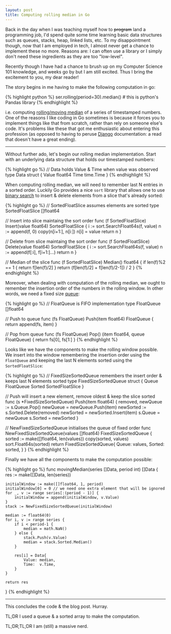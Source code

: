 ```yaml
---
layout: post
title: Computing rolling median in Go
---
```


Back in the day when I was teaching myself how to ~~program~~ land a programming
job, I'd spend quite some time learning basic data structures such as queues,
stacks, heap, linked lists, etc. To my disappointment though, now that I am
employed in tech, I almost never get a chance to implement these no more.
Reasons are: I can often use a library or I simply don't need these ingredients
as they are too "low-level".

Recently though I have had a chance to brush up on my Computer Science 101
knowledge, and weeks go by but I am still excited. Thus I bring the
excitement to you, my dear reader!

The story begins in me having to make the following computation in go:

{% highlight python %}
ser.rolling(period=30).median() # this is python's Pandas library
{% endhighlight %}

i.e. computing [rolling/moving median][ma] of a series of timestamped numbers.
One of the reasons I like coding in Go sometimes is because it forces you to
implement things like that from scratch, rather than rely on someone else's
code. It's problems like these that got me enthusiastic about entering this
profession (as opposed to having to peruse [Django][django] documentation: a read that
doesn't have a great ending).

----

Without further ado, let's begin our rolling median implementation. Start with
an underlying data structure that holds our timestamped numbers:

{% highlight go %}
// Data holds Value & Time when value was observed
type Data struct {
	Value float64
	Time  time.Time
}
{% endhighlight %}

When computing rolling median, we will need to remember last N entries in a
sorted order. Luckily Go provides a nice `sort` library that allows one to use
[binary search][binsearch] to insert & delete elements from a slice that's
already sorted:

{% highlight go %}
// SortedFloatSlice assumes elements are sorted
type SortedFloatSlice []float64

// Insert into slice maintaing the sort order
func (f SortedFloatSlice) Insert(value float64) SortedFloatSlice {
	i := sort.SearchFloat64s(f, value)
	n := append(f, 0)
	copy(n[i+1:], n[i:])
	n[i] = value
	return n
}

// Delete from slice maintaing the sort order
func (f SortedFloatSlice) Delete(value float64) SortedFloatSlice {
	i := sort.SearchFloat64s(f, value)
	n := append(f[:i], f[i+1:]...)
	return n
}

// Median of the slice
func (f SortedFloatSlice) Median() float64 {
	if len(f)%2 == 1 {
		return f[len(f)/2]
	}
	return (f[len(f)/2] + f[len(f)/2-1]) / 2
}
{% endhighlight %}

Moreover, when dealing with computation of the rolling median, we ought to remember
the insertion order of the numbers in the rolling window. In other words, we
need a fixed size [queue][queue]:

{% highlight go %}
// FloatQueue is FIFO implementation
type FloatQueue []float64

// Push to queue
func (fs FloatQueue) Push(item float64) FloatQueue {
	return append(fs, item)
}

// Pop from queue
func (fs FloatQueue) Pop() (item float64, queue FloatQueue) {
	return fs[0], fs[1:]
}
{% endhighlight %}

Looks like we have the components to make the rolling window possible. We
insert into the window remembering the insertion order using the `FloatQueue`
and keeping the last N elements sorted using the `SortedFloatSlice`:

{% highlight go %}
// FixedSizeSortedQueue remembers the insert order & keeps last N elements sorted
type FixedSizeSortedQueue struct {
	Queue  FloatQueue
	Sorted SortedFloatSlice
}

// Push will insert a new element, remove oldest & keep the slice sorted
func (s *FixedSizeSortedQueue) Push(item float64) {
	removed, newQueue := s.Queue.Pop()
	newQueue = newQueue.Push(item)
	newSorted := s.Sorted.Delete(removed)
	newSorted = newSorted.Insert(item)
	s.Queue = newQueue
	s.Sorted = newSorted
}

// NewFixedSizeSortedQueue initialises the queue of fixed order
func NewFixedSizeSortedQueue(values []float64) FixedSizeSortedQueue {
	sorted := make([]float64, len(values))
	copy(sorted, values)
	sort.Float64s(sorted)
	return FixedSizeSortedQueue{
		Queue:  values,
		Sorted: sorted,
	}
}
{% endhighlight %}

Finally we have all the components to make the computation possible:

{% highlight go %}
func movingMedian(series []Data, period int) []Data {
	res := make([]Data, len(series))

	initialWindow := make([]float64, 1, period)
	initialWindow[0] = 0 // we need one extra element that will be ignored
	for _, v := range series[:(period - 1)] {
		initialWindow = append(initialWindow, v.Value)
	}
	stack := NewFixedSizeSortedQueue(initialWindow)

	median := float64(0)
	for i, v := range series {
		if i < period-1 {
			median = math.NaN()
		} else {
			stack.Push(v.Value)
			median = stack.Sorted.Median()
		}

		res[i] = Data{
			Value: median,
			Time:  v.Time,
		}
	}

	return res
}
{% endhighlight %}


---

This concludes the code & the blog post. Hurray.

TL;DR I used a queue & a sorted array to make the computation.

TL;DR;TL;DR I am (still) a massive nerd.


[ma]: https://en.wikipedia.org/wiki/Moving_average
[queue]: https://en.wikipedia.org/wiki/Queue_(abstract_data_type)
[django]: https://www.djangoproject.com/
[binsearch]: https://en.wikipedia.org/wiki/Binary_search_algorithm
